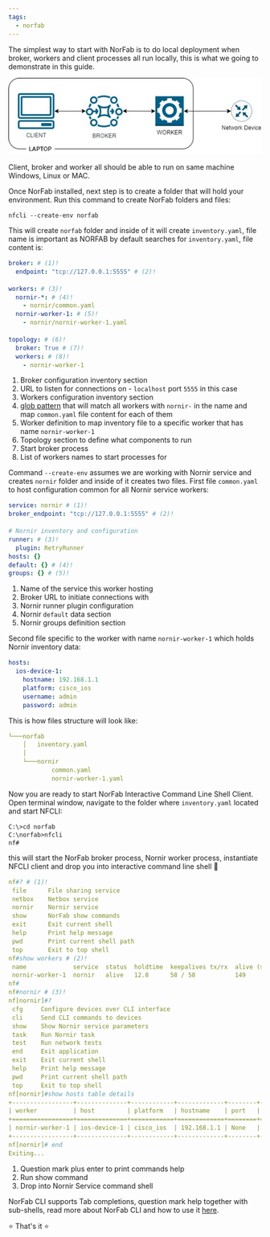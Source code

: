 ```yaml
---
tags:
  - norfab
---
```


The simplest way to start with NorFab is to do local deployment when broker, workers and client processes all run locally, this is what we going to demonstrate in this guide.

![Network Automations Fabric Architecture](images/local_run.jpg)

Client, broker and worker all should be able to run on same machine Windows, Linux or MAC.

Once NorFab installed, next step is to create a folder that will hold your environment. Run this command to create NorFab folders and files:

```
nfcli --create-env norfab
```

This will create ``norfab`` folder and inside of it will create ``inventory.yaml``, file name is important as NORFAB by default searches for ``inventory.yaml``, file content is:

``` yaml title="inventory.yaml"
broker: # (1)!
  endpoint: "tcp://127.0.0.1:5555" # (2)!

workers: # (3)!
  nornir-*: # (4)!
    - nornir/common.yaml   
  nornir-worker-1: # (5)!
    - nornir/nornir-worker-1.yaml

topology: # (6)!
  broker: True # (7)!
  workers: # (8)!
    - nornir-worker-1
```

1.  Broker configuration inventory section
2.  URL to listen for connections on - ``localhost`` port ``5555`` in this case
3.  Workers configuration inventory section
4.  [glob pattern](https://docs.python.org/3/library/fnmatch.html) that will match all workers with ``nornir-`` in the name and map ``common.yaml`` file content for each of them
5.  Worker definition to map inventory file to a specific worker that has name ``nornir-worker-1``
6.  Topology section to define what components to run
7.  Start broker process
8.  List of workers names to start processes for

Command `--create-env` assumes we are working with Nornir service and creates ``nornir`` folder and inside of it creates two files. First file ``common.yaml`` to host configuration common for all Nornir service workers:

``` yaml title="common.yaml"
service: nornir # (1)!
broker_endpoint: "tcp://127.0.0.1:5555" # (2)!

# Nornir inventory and configuration
runner: # (3)!
  plugin: RetryRunner
hosts: {}
default: {} # (4)!
groups: {} # (5)!
```

1.  Name of the service this worker hosting
2.  Broker URL to initiate connections with
3.  Nornir runner plugin configuration
4.  Nornir ``default`` data section
5.  Nornir groups definition section

Second file specific to the worker with name ``nornir-worker-1`` which holds Nornir inventory data:

``` yaml title="nornir-worker-1.yaml"
hosts:
  ios-device-1:
    hostname: 192.168.1.1
    platform: cisco_ios
    username: admin
    password: admin
```

This is how files structure will look like:

``` yaml
└───norfab
    │   inventory.yaml
    │
    └───nornir
            common.yaml
            nornir-worker-1.yaml
```

Now you are ready to start NorFab Interactive Command Line Shell Client. Open terminal window, navigate to the folder where ``inventory.yaml`` located and start NFCLI:

```
C:\>cd norfab
C:\norfab>nfcli
nf#
```

this will start the NorFab broker process, Nornir worker process, instantiate
NFCLI client and drop you into interactive command line shell :shell:

``` yaml
nf#? # (1)!
 file      File sharing service
 netbox    Netbox service
 nornir    Nornir service
 show      NorFab show commands
 exit      Exit current shell
 help      Print help message
 pwd       Print current shell path
 top       Exit to top shell
nf#show workers # (2)!
 name             service  status  holdtime  keepalives tx/rx  alive (s)
 nornir-worker-1  nornir   alive   12.8      58 / 58           149
nf#
nf#nornir # (3)!
nf[nornir]#?
 cfg     Configure devices over CLI interface
 cli     Send CLI commands to devices
 show    Show Nornir service parameters
 task    Run Nornir task
 test    Run network tests
 end     Exit application
 exit    Exit current shell
 help    Print help message
 pwd     Print current shell path
 top     Exit to top shell
nf[nornir]#show hosts table details
+-----------------+--------------+------------+-------------+--------+----------+------------+
| worker          | host         | platform   | hostname    | port   | groups   | username   |
+=================+==============+============+=============+========+==========+============+
| nornir-worker-1 | ios-device-1 | cisco_ios  | 192.168.1.1 | None   | []       | admin      |
+-----------------+--------------+------------+-------------+--------+----------+------------+
nf[nornir]# end
Exiting...
```

1. Question mark plus enter to print commands help
2. Run show command
3. Drop into Nornir Service command shell

NorFab CLI supports Tab completions, question mark help together with sub-shells, read more about NorFab CLI and how to use it [here](clients_nfcli_overview.md).

:star: That's it :star:
